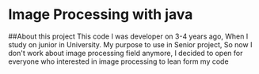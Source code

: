 # Image Processing with java
##About this project
This code I was developer on 3-4 years ago, When I study on junior in University. My purpose to use in Senior project, So now I don't work about image processing field anymore, I decided to open for everyone who interested in image processing to lean form my code
